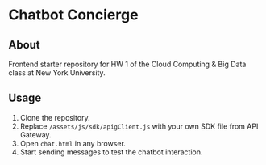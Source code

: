 # Chatbot Concierge #

## About ##

Frontend starter repository for HW 1 of the Cloud Computing & Big Data
class at New York University.

## Usage ##

1. Clone the repository.
2. Replace `/assets/js/sdk/apigClient.js` with your own SDK file from API
   Gateway.
3. Open `chat.html` in any browser.
4. Start sending messages to test the chatbot interaction.

